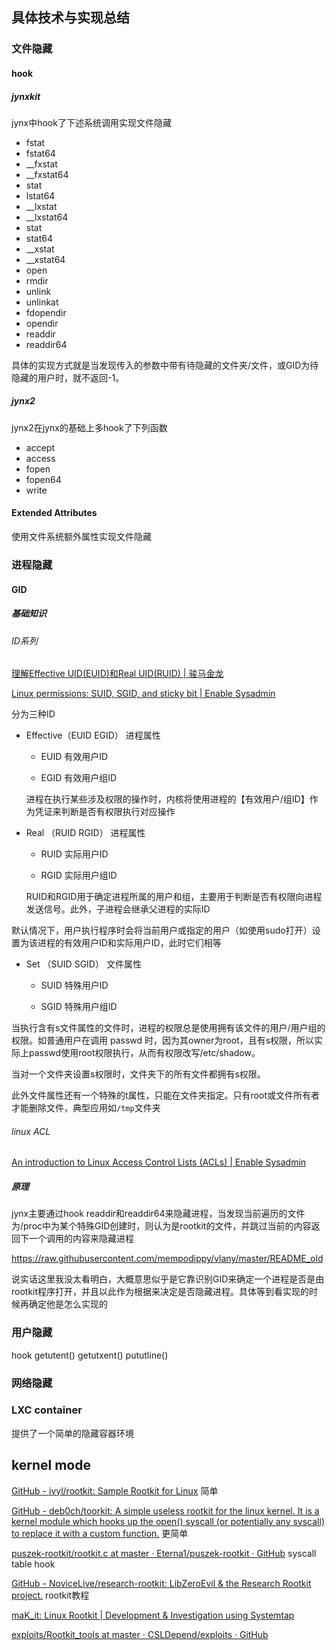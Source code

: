 ## 具体技术与实现总结

### 文件隐藏

#### hook

##### jynxkit

jynx中hook了下述系统调用实现文件隐藏

* fstat
* fstat64
* __fxstat
* __fxstat64
* stat
* lstat64
* __lxstat
* __lxstat64
* stat
* stat64
* __xstat
* __xstat64
* open
* rmdir
* unlink
* unlinkat
* fdopendir
* opendir
* readdir
* readdir64

具体的实现方式就是当发现传入的参数中带有待隐藏的文件夹/文件，或GID为待隐藏的用户时，就不返回-1。

##### jynx2

jynx2在jynx的基础上多hook了下列函数

* accept
* access
* fopen
* fopen64
* write

#### Extended Attributes

使用文件系统额外属性实现文件隐藏

### 进程隐藏

#### GID

##### 基础知识

###### ID系列

[理解Effective UID(EUID)和Real UID(RUID) | 骏马金龙](https://www.junmajinlong.com/linux/euid_ruid/)

[Linux permissions: SUID, SGID, and sticky bit | Enable Sysadmin](https://www.redhat.com/sysadmin/suid-sgid-sticky-bit)

分为三种ID

* Effective（EUID EGID）  进程属性
  
  * EUID 有效用户ID
  
  * EGID 有效用户组ID
  
  进程在执行某些涉及权限的操作时，内核将使用进程的【有效用户/组ID】作为凭证来判断是否有权限执行对应操作

* Real （RUID RGID）  进程属性
  
  * RUID 实际用户ID
  
  * RGID 实际用户组ID
  
  RUID和RGID用于确定进程所属的用户和组，主要用于判断是否有权限向进程发送信号。此外，子进程会继承父进程的实际ID

默认情况下，用户执行程序时会将当前用户或指定的用户（如使用sudo打开）设置为该进程的有效用户ID和实际用户ID，此时它们相等

* Set  （SUID SGID）  文件属性
  
  * SUID  特殊用户ID
  
  * SGID  特殊用户组ID

当执行含有s文件属性的文件时，进程的权限总是使用拥有该文件的用户/用户组的权限。如普通用户在调用 passwd 时，因为其owner为root，且有s权限，所以实际上passwd使用root权限执行，从而有权限改写/etc/shadow。

当对一个文件夹设置s权限时，文件夹下的所有文件都拥有s权限。

此外文件属性还有一个特殊的t属性，只能在文件夹指定。只有root或文件所有者才能删除文件，典型应用如`/tmp`文件夹

###### linux ACL

[An introduction to Linux Access Control Lists (ACLs) | Enable Sysadmin](https://www.redhat.com/sysadmin/linux-access-control-lists)

##### 原理

jynx主要通过hook readdir和readdir64来隐藏进程，当发现当前遍历的文件为/proc中为某个特殊GID创建时，则认为是rootkit的文件，并跳过当前的内容返回下一个调用的内容来隐藏进程

https://raw.githubusercontent.com/mempodippy/vlany/master/README_old

说实话这里我没太看明白，大概意思似乎是它靠识别GID来确定一个进程是否是由rootkit程序打开，并且以此作为根据来决定是否隐藏进程。具体等到看实现的时候再确定他是怎么实现的

### 用户隐藏

hook getutent() getutxent() pututline()

### 网络隐藏

### LXC container

提供了一个简单的隐藏容器环境

## kernel mode

[GitHub - ivyl/rootkit: Sample Rootkit for Linux](https://github.com/ivyl/rootkit)  简单

[GitHub - deb0ch/toorkit: A simple useless rootkit for the linux kernel. It is a kernel module which hooks up the open() syscall (or potentially any syscall) to replace it with a custom function.](https://github.com/deb0ch/toorkit)  更简单

[puszek-rootkit/rootkit.c at master · Eterna1/puszek-rootkit · GitHub](https://github.com/Eterna1/puszek-rootkit/blob/master/rootkit.c)  syscall table hook

[GitHub - NoviceLive/research-rootkit: LibZeroEvil &amp; the Research Rootkit project.](https://github.com/NoviceLive/research-rootkit)  rootkit教程

[maK_it: Linux Rootkit | Development &amp; Investigation using Systemtap](https://web.archive.org/web/20190119045332/https://r00tkit.me/)

[exploits/Rootkit_tools at master · CSLDepend/exploits · GitHub](https://github.com/CSLDepend/exploits/tree/master/Rootkit_tools)
